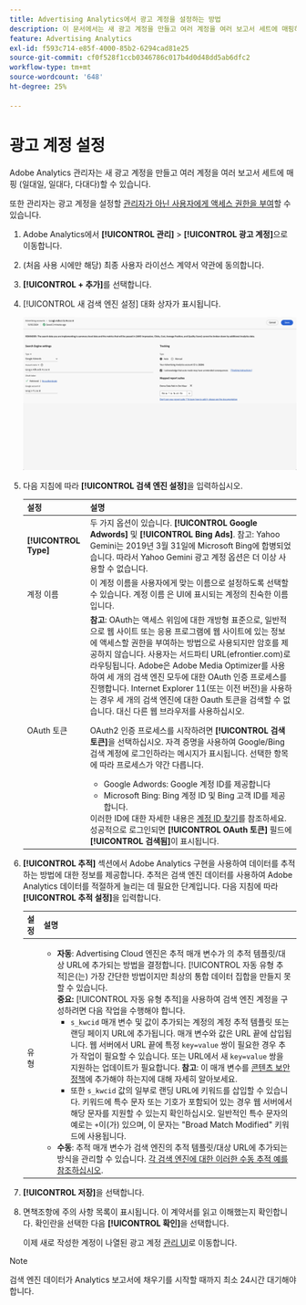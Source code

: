 ```yaml
---
title: Advertising Analytics에서 광고 계정을 설정하는 방법
description: 이 문서에서는 새 광고 계정을 만들고 여러 계정을 여러 보고서 세트에 매핑하는 방법에 대해 설명합니다.
feature: Advertising Analytics
exl-id: f593c714-e85f-4000-85b2-6294cad81e25
source-git-commit: cf0f528f1ccb0346786c017b4d0d48dd5ab6dfc2
workflow-type: tm+mt
source-wordcount: '648'
ht-degree: 25%

---
```


# 광고 계정 설정

Adobe Analytics 관리자는 새 광고 계정을 만들고 여러 계정을 여러 보고서 세트에 매핑 (일대일, 일대다, 다대다)할 수 있습니다.

또한 관리자는 광고 계정을 설정할 [관리자가 아닌 사용자에게 액세스 권한을 부여](/help/integrate/c-advertising-analytics/overview.md#section_FCC58EB635954A32990D4E67B52B4369)할 수 있습니다.

<!--
![](assets/aa_accounts.png)
-->

1. Adobe Analytics에서 **[!UICONTROL 관리]** > **[!UICONTROL 광고 계정]**&#x200B;으로 이동합니다.
1. (처음 사용 시에만 해당) 최종 사용자 라이선스 계약서 약관에 동의합니다.
1. **[!UICONTROL + 추가]**&#x200B;를 선택합니다.
1. [!UICONTROL 새 검색 엔진 설정] 대화 상자가 표시됩니다.

   ![](assets/aa-new-se-account.png)

1. 다음 지침에 따라 **[!UICONTROL 검색 엔진 설정]**&#x200B;을 입력하십시오.

   | 설정 | 설명 |
   | --- | --- |
   | **[!UICONTROL Type]** | 두 가지 옵션이 있습니다. **[!UICONTROL Google Adwords]** 및 **[!UICONTROL Bing Ads]**.  참고: Yahoo Gemini는 2019년 3월 31일에 Microsoft Bing에 합병되었습니다. 따라서 Yahoo Gemini 광고 계정 옵션은 더 이상 사용할 수 없습니다. |
   | 계정 이름 | 이 계정 이름을 사용자에게 맞는 이름으로 설정하도록 선택할 수 있습니다.  계정 이름 은 UI에 표시되는 계정의 친숙한 이름입니다. |
   | OAuth 토큰 | **참고**: OAuth는 액세스 위임에 대한 개방형 표준으로, 일반적으로 웹 사이트 또는 응용 프로그램에 웹 사이트에 있는 정보에 액세스할 권한을 부여하는 방법으로 사용되지만 암호를 제공하지 않습니다. 사용자는 서드파티 URL(efrontier.com)로 라우팅됩니다. Adobe은 Adobe Media Optimizer를 사용하여 세 개의 검색 엔진 모두에 대한 OAuth 인증 프로세스를 진행합니다. Internet Explorer 11(또는 이전 버전)을 사용하는 경우 세 개의 검색 엔진에 대한 Oauth 토큰을 검색할 수 없습니다. 대신 다른 웹 브라우저를 사용하십시오.<p>OAuth2 인증 프로세스를 시작하려면 **[!UICONTROL 검색 토큰]**&#x200B;을 선택하십시오. 자격 증명을 사용하여 Google/Bing 검색 계정에 로그인하라는 메시지가 표시됩니다. 선택한 항목에 따라 프로세스가 약간 다릅니다. <ul><li>Google Adwords: Google 계정 ID를 제공합니다</li><li>Microsoft Bing: Bing 계정 ID 및 Bing 고객 ID를 제공합니다.</li></ul>이러한 ID에 대한 자세한 내용은 [계정 ID 찾기](/help/integrate/c-advertising-analytics/c-adanalytics-workflow/aa-locate-account-id.md)를 참조하세요. 성공적으로 로그인되면 **[!UICONTROL OAuth 토큰]** 필드에 **[!UICONTROL 검색됨]**&#x200B;이 표시됩니다. |

1. **[!UICONTROL 추적]** 섹션에서 Adobe Analytics 구현을 사용하여 데이터를 추적하는 방법에 대한 정보를 제공합니다. 추적은 검색 엔진 데이터를 사용하여 Adobe Analytics 데이터를 적절하게 늘리는 데 필요한 단계입니다.
다음 지침에 따라 **[!UICONTROL 추적 설정]**&#x200B;을 입력합니다.

   | 설정 | 설명 |
   | --- | --- |
   | 유형 | <ul><li>**자동**: Advertising Cloud 엔진은 추적 매개 변수가 의 추적 템플릿/대상 URL에 추가되는 방법을 결정합니다. [!UICONTROL 자동 유형 추적]은(는) 가장 간단한 방법이지만 최상의 통합 데이터 집합을 만들지 못할 수 있습니다.<br>**중요:** [!UICONTROL 자동 유형 추적]을 사용하여 검색 엔진 계정을 구성하려면 다음 작업을 수행해야 합니다.<ul><li>`s_kwcid` 매개 변수 및 값이 추가되는 계정의 계정 추적 템플릿 또는 랜딩 페이지 URL에 추가됩니다. 매개 변수와 값은 URL 끝에 삽입됩니다. 웹 서버에서 URL 끝에 특정 `key=value` 쌍이 필요한 경우 추가 작업이 필요할 수 있습니다. 또는 URL에서 새 `key=value` 쌍을 지원하는 업데이트가 필요합니다. **참고**: 이 매개 변수를 [콘텐츠 보안 정책](https://experienceleague.adobe.com/en/docs/id-service/using/reference/csp)에 추가해야 하는지에 대해 자세히 알아보세요.</li><li>또한 `s_kwcid` 값의 일부로 랜딩 URL에 키워드를 삽입할 수 있습니다. 키워드에 특수 문자 또는 기호가 포함되어 있는 경우 웹 서버에서 해당 문자를 지원할 수 있는지 확인하십시오. 일반적인 특수 문자의 예로는 `+`이(가) 있으며, 이 문자는 &quot;Broad Match Modified&quot; 키워드에 사용됩니다.</li></ul></li><li>**수동**: 추적 매개 변수가 검색 엔진의 추적 템플릿/대상 URL에 추가되는 방식을 관리할 수 있습니다. [각 검색 엔진에 대한 이러한 수동 추적 예를 참조하십시오](/help/integrate/c-advertising-analytics/c-adanalytics-workflow/aa-manual-vs-automatic-tracking.md).</li></ul> |

1. **[!UICONTROL 저장]**&#x200B;을 선택합니다.
1. 면책조항에 주의 사항 목록이 표시됩니다. 이 계약서를 읽고 이해했는지 확인합니다. 확인란을 선택한 다음 **[!UICONTROL 확인]**&#x200B;을 선택합니다.

   이제 새로 작성한 계정이 나열된 광고 계정 [관리 UI](/help/integrate/c-advertising-analytics/c-adanalytics-workflow/aa-manage-ad-accounts.md)로 이동합니다.

>[!NOTE]
>
>검색 엔진 데이터가 Analytics 보고서에 채우기를 시작할 때까지 최소 24시간 대기해야 합니다.
